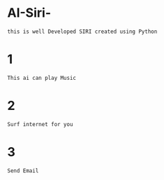 # AI-Siri-
	this is well Developed SIRI created using Python
# 1
	This ai can play Music
# 2
	Surf internet for you
# 3
	Send Email
